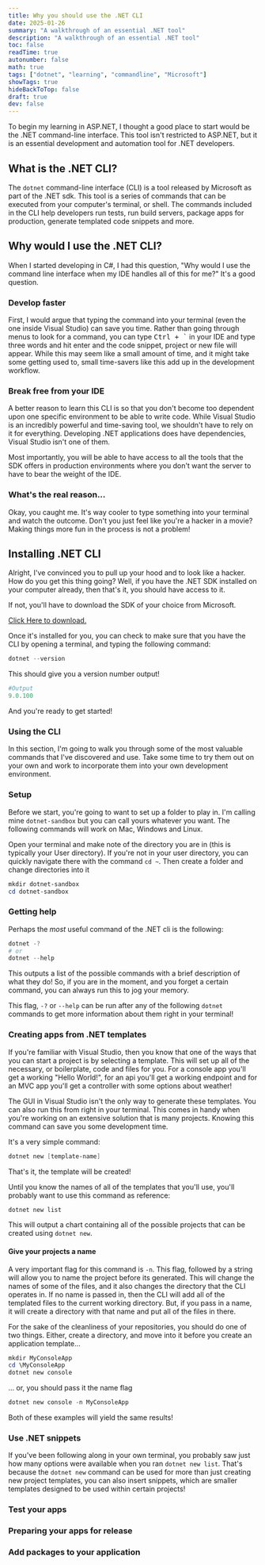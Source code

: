 ```yaml
---
title: Why you should use the .NET CLI
date: 2025-01-26
summary: "A walkthrough of an essential .NET tool"
description: "A walkthrough of an essential .NET tool"
toc: false
readTime: true
autonumber: false
math: true
tags: ["dotnet", "learning", "commandline", "Microsoft"]
showTags: true
hideBackToTop: false
draft: true
dev: false
---
```


To begin my learning in ASP.NET, I thought a good place to start would be the .NET command-line interface. This tool isn't restricted to ASP.NET, but it is an essential development and automation tool for .NET developers. 

## What is the .NET CLI?

The `dotnet` command-line interface (CLI) is a tool released by Microsoft as part of the .NET sdk. This tool is a series of commands that can be executed from your computer's terminal, or shell. The commands included in the CLI help developers run tests, run build servers, package apps for production, generate templated code snippets and more.

## Why would I use the .NET CLI?

When I started developing in C#, I had this question, "Why would I use the command line interface when my IDE handles all of this for me?" It's a good question. 

### Develop faster

First, I would argue that typing the command into your terminal (even the one inside Visual Studio) can save you time. Rather than going through menus to look for a command, you can type <kbd>Ctrl</kdb> + <kdb>`</kbd> in your IDE and type three words and hit enter and the code snippet, project or new file will appear. While this may seem like a small amount of time, and it might take some getting used to, small time-savers like this add up in the development workflow. 

### Break free from your IDE

A better reason to learn this CLI is so that you don't become too dependent upon one specific environment to be able to write code. While Visual Studio is an incredibly powerful and time-saving tool, we shouldn't have to rely on it for everything. Developing .NET applications does have dependencies, Visual Studio isn't one of them. 

Most importantly, you will be able to have access to all the tools that the SDK offers in production environments where you don't want the server to have to bear the weight of the IDE.

### What's the real reason...

Okay, you caught me. It's way cooler to type something into your terminal and watch the outcome. Don't you just feel like you're a hacker in a movie? Making things more fun in the process is not a problem!

## Installing .NET CLI

Alright, I've convinced you to pull up your hood and to look like a hacker. How do you get this thing going? Well, if you have the .NET SDK installed on your computer already, then that's it, you should have access to it.

If not, you'll have to download the SDK of your choice from Microsoft.

[Click Here to download.](https://dotnet.microsoft.com/en-us/download)

Once it's installed for you, you can check to make sure that you have the CLI by opening a terminal, and typing the following command:

```powershell
dotnet --version
```

This should give you a version number output!

```powershell
#Output
9.0.100
```

And you're ready to get started!

### Using the CLI

In this section, I'm going to walk you through some of the most valuable commands that I've discovered and use. Take some time to try them out on your own and work to incorporate them into your own development environment. 

### Setup

Before we start, you're going to want to set up a folder to play in. I'm calling mine `dotnet-sandbox` but you can call yours whatever you want. The following commands will work on Mac, Windows and Linux. 

Open your terminal and make note of the directory you are in (this is typically your User directory). If you're not in your user directory, you can quickly navigate there with the command `cd ~`. Then create a folder and change directories into it

```powershell
mkdir dotnet-sandbox
cd dotnet-sandbox
```

### Getting help

Perhaps the *most* useful command of the .NET cli is the following:

```powershell
dotnet -?
# or
dotnet --help
```

This outputs a list of the possible commands with a brief description of what they do! So, if you are in the moment, and you forget a certain command, you can always run this to jog your memory. 

This flag, `-?` or `--help` can be run after any of the following `dotnet` commands to get more information about them right in your terminal!
### Creating apps from .NET templates

If you're familiar with Visual Studio, then you know that one of the ways that you can start a project is by selecting a template. This will set up all of the necessary, or boilerplate, code and files for you. For a console app you'll get a working "Hello World!", for an api you'll get a working endpoint and for an MVC app you'll get a controller with some options about weather!

The GUI in Visual Studio isn't the only way to generate these templates. You can also run this from right in your terminal. This comes in handy when you're working on an extensive solution that is many projects. Knowing this command can save you some development time. 

It's a very simple command:

```powershell
dotnet new [template-name]
```

That's it, the template will be created! 

Until you know the names of all of the templates that you'll use, you'll probably want to use this command as reference:

```powershell
dotnet new list
```

This will output a chart containing all of the possible projects that can be created using `dotnet new`. 

#### Give your projects a name

A very important flag for this command is `-n`. This flag, followed by a string will allow you to name the project before its generated. This will change the names of some of the files, and it also changes the directory that the CLI operates in. If no name is passed in, then the CLI will add all of the templated files to the current working directory. But, if you pass in a name, it will create a directory with that name and put all of the files in there. 

For the sake of the cleanliness of your repositories, you should do one of two things. Either, create a directory, and move into it before you create an application template...

```powershell
mkdir MyConsoleApp
cd \MyConsoleApp
dotnet new console
```

... or, you should pass it the name flag

```powershell
dotnet new console -n MyConsoleApp
```

Both of these examples will yield the same results!
### Use .NET snippets

If you've been following along in your own terminal, you probably saw just how many options were available when you ran `dotnet new list`. That's because the `dotnet new` command can be used for more than just creating new project templates, you can also insert snippets, which are smaller templates designed to be used within certain projects!



### Test your apps

### Preparing your apps for release

### Add packages to your application